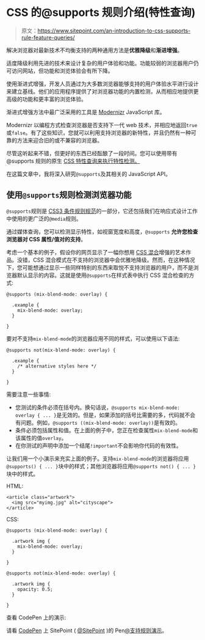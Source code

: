 # CSS 的@supports 规则介绍(特性查询)

> 原文：<https://www.sitepoint.com/an-introduction-to-css-supports-rule-feature-queries/>

解决浏览器对最新技术不均衡支持的两种通用方法是**优雅降级**和**渐进增强**。

适度降级利用先进的技术来设计复杂的用户体验和功能。功能较弱的浏览器用户仍可访问网站，但功能和浏览体验会有所下降。

使用渐进式增强，开发人员通过为大多数浏览器能够支持的用户体验水平进行设计来建立基线。他们的应用程序提供了对浏览器功能的内置检测，从而相应地提供更高级的功能和更丰富的浏览体验。

渐进式增强方法中最广泛采用的工具是 [Modernizr](https://modernizr.com/) JavaScript 库。

Modernizr 以编程方式检查浏览器是否支持下一代 web 技术，并相应地返回`true`或`false`。有了这些知识，您就可以利用支持浏览器的新特性，并且仍然有一种可靠的方法来迎合旧的或不兼容的浏览器。

尽管这听起来不错，但更好的东西已经酝酿了一段时间。您可以使用带有@supports 规则的原生 [CSS 特性查询来执行特性检测。](https://drafts.csswg.org/css-conditional-3/#at-supports)

在这篇文章中，我将深入研究`@supports`及其相关的 JavaScript API。

## 使用`@supports`规则检测浏览器功能

`@supports`规则是 [CSS3 条件规则规范](https://drafts.csswg.org/css-conditional-3/)的一部分，它还包括我们在响应式设计工作中使用的更广泛的`@media`规则。

通过媒体查询，您可以检测显示特性，如视窗宽度和高度，`@supports` **允许您检查浏览器对 CSS 属性/值对的支持**。

考虑一个基本的例子，假设你的网页显示了一幅你想用 [CSS 混合](https://drafts.fxtf.org/compositing-1/#propdef-mix-blend-mode)增强的艺术作品。没错，CSS 混合模式在不支持的浏览器中会优雅地降级。然而，在这种情况下，您可能想通过显示一些同样特别的东西来取悦不支持浏览器的用户，而不是浏览器默认显示的内容。这就是使用`@supports`在样式表中执行 CSS 混合检查的方式:

```
@supports (mix-blend-mode: overlay) {

  .example {
    mix-blend-mode: overlay;
  }

}
```

要对不支持`mix-blend-mode`的浏览器应用不同的样式，可以使用以下语法:

```
@supports not(mix-blend-mode: overlay) {

  .example {
    /* alternative styles here */
  }

}
```

需要注意一些事情:

*   您测试的条件必须在括号内。换句话说，`@supports mix-blend-mode: overlay { ... }`是无效的。但是，如果添加的括号比需要的多，代码就不会有问题。例如，`@supports ((mix-blend-mode: overlay))`是有效的。
*   条件必须包括属性和值。在上面的例子中，您正在检查属性`mix-blend-mode`和该属性的值`overlay`。
*   在你测试的声明中添加一个结尾`!important`不会影响你代码的有效性。

让我们用一个小演示来充实上面的例子。支持`mix-blend-mode`的浏览器将应用`@supports() { ... }`块中的样式；其他浏览器将应用`@supports not() { ... }`块中的样式。

HTML:

```
<article class="artwork">
  <img src="myimg.jpg" alt="cityscape">
</article>
```

CSS:

```
@supports (mix-blend-mode: overlay) {

  .artwork img {
    mix-blend-mode: overlay;
  }

}

@supports not(mix-blend-mode: overlay) {

  .artwork img {
    opacity: 0.5;
  }

}
```

查看 CodePen 上的演示:

请看 [CodePen](http://codepen.io) 上 SitePoint ( [@SitePoint](http://codepen.io/SitePoint) )的 Pen[@支持规则演示](http://codepen.io/SitePoint/pen/VepbLw/)。